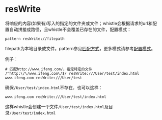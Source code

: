 # resWrite
将响应的内容(如果有)写入的指定的文件夹或文件；whistle会根据请求的url和配置自动拼接成路径，且whistle不会覆盖已存在的文件，配置模式：

	pattern resWrite://filepath
	
filepath为本地目录或文件，pattern参见[匹配方式](../pattern.html)，更多模式请参考[配置模式](../mode.html)。

例子：

	# 匹配http://www.ifeng.com/，指定特定的文件
	/^http:\/\/www.ifeng.com\/$/ resWrite:///User/test/index.html
	www.ifeng.com resWrite:///User/test
	
确保`/User/test/index.html`不存在，也可以这样：

	www.ifeng.com reqWrite:///User/test/index.html
	
这样whistle会创建一个文件`/User/test/index.html`及目录`/User/test/index.html`